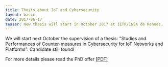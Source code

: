 ```yaml
---
title: Thesis about IoT and Cybersecurity
layout: basic 
date: 2017-06-17
teaser: New thesis will start in October 2017 at IETR/INSA de Rennes. 
---
```


We will start next October the supervision of a thesis: "Studies and Performances of Counter-measures in Cybersecurity for IoT Networks and Platforms".
Candidate still found!

For more details please read the PhD offer <a href="/files/others/sujet_iot_cybersecurity_fr_en.pdf">[PDF]</a>
